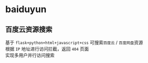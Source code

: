 # baiduyun
百度云资源搜索
--------------------------------------------
基于 `flask+python+html+javascript+css` 可搜索`百度云` / `百度网盘`资源<br>
根据 `IP` 地址进行访问拦截，返回 `404` 页面<br>
实现多用户并行访问搜索
